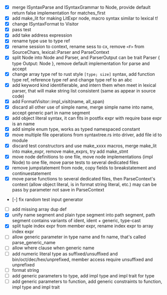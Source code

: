 
- [x] merge ISyntaxParse and ISyntaxGrammar to Node, provide default return false implementation for matches_first
- [x] add make_lit for making LitExpr node, macro syntax similar to lexical t!
- [x] change ISyntaxFormat to Visitor
- [x] pass test
- [x] add take address expression
- [x] rename type use to type ref
- [x] rename session to context, rename sess to cx, remove `<F>` from SourceChars, lexical::Parser and ParseContext
- [x] split Node into Node and Parser, and ParserOutput can be trait Parser { type Output: Node }, remove default implementation for parse and accept
- [x] change array type ref to rust style `[type; size]` syntax, add function type ref, reference type ref and change type ref to an abc
- [x] add keyword kind identifierable, and intern them when meet in lexical parser, that will make string list consistent (same as appear in source code)
- [x] add FormatVisitor::impl_visit(name, all_span)
- [x] discard all other use of simple name, merge simple name into name, accept generic part in name segment
- [x] add object literal syntax, it can fits in postfix expr with require base expr is an name
- [x] add simple enum type, works as typed namespaced constant
- [x] move multiple file operations from syntaxtree.rs into driver, add file id to module
- [x] discard test constructors and use make_xxxx macros, merge make_lit into make_expr, remove make_exprs, try add make_stmt
- [x] move node definitions to one file, move node implementations (impl Node) to one file, move parse tests to several dedicated files
- [x] remove jumpstatement from node, copy fields to breakstatement and continuestatement
- [x] move parse functions to several dedicated files, then ParseContext's context (allow object literal, is in format string literal, etc.) may can be pass by parameter not save in ParseContext
- [-] fix random test input generator
- [ ] add missing array dup def
- [x] unify name segment and plain type segment into path segment, path segment contains variants of ident, ident + generic, type-cast
- [x] split tuple index expr from member expr, rename index expr to array index expr
- [ ] allow generic parameter in type name and fn name, that's called parse_generic_name
- [ ] allow where clause when generic name
- [ ] add numeric literal type as suffixed/unsuffixed and bin/oct/dec/hex/unprefixed, member access require unsuffixed and unprefixed
- [ ] format string
- [ ] add generic parameters to type, add impl type and impl trait for type
- [ ] add generic parameters to function, add generic constraints to function, impl type and impl trait

